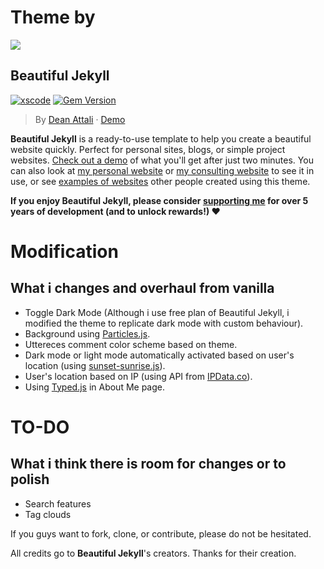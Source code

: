 # Theme by

[![](https://i.imgur.com/zNBkzj1.png)](https://beautifuljekyll.com/plans/)

## Beautiful Jekyll

[![xscode](https://img.shields.io/badge/Available%20on-xs%3Acode-blue?style=?style=plastic&logo=appveyor&logo=data:image/png;base64,iVBORw0KGgoAAAANSUhEUgAAAEAAAABACAMAAACdt4HsAAAAGXRFWHRTb2Z0d2FyZQBBZG9iZSBJbWFnZVJlYWR5ccllPAAAAAZQTFRF////////VXz1bAAAAAJ0Uk5T/wDltzBKAAAAlUlEQVR42uzXSwqAMAwE0Mn9L+3Ggtgkk35QwcnSJo9S+yGwM9DCooCbgn4YrJ4CIPUcQF7/XSBbx2TEz4sAZ2q1RAECBAiYBlCtvwN+KiYAlG7UDGj59MViT9hOwEqAhYCtAsUZvL6I6W8c2wcbd+LIWSCHSTeSAAECngN4xxIDSK9f4B9t377Wd7H5Nt7/Xz8eAgwAvesLRjYYPuUAAAAASUVORK5CYII=)](https://xscode.com/daattali/beautiful-jekyll)
[![Gem Version](https://badge.fury.io/rb/beautiful-jekyll-theme.svg)](https://badge.fury.io/rb/beautiful-jekyll-theme)

> By [Dean Attali](https://deanattali.com) &middot; [Demo](https://beautifuljekyll.com/)

**Beautiful Jekyll** is a ready-to-use template to help you create a beautiful website quickly. Perfect for personal sites, blogs, or simple project websites.  [Check out a demo](https://beautifuljekyll.com) of what you'll get after just two minutes.  You can also look at [my personal website](https://deanattali.com) or [my consulting website](https://attalitech.com) to see it in use, or see [examples of websites](http://beautifuljekyll.com/examples) other people created using this theme.

**If you enjoy Beautiful Jekyll, please consider [supporting me](https://github.com/sponsors/daattali) for over 5 years of development (and to unlock rewards!) ❤**

# Modification
## What i changes and overhaul from vanilla

- Toggle Dark Mode (Although i use free plan of Beautiful Jekyll, i modified the theme to replicate dark mode with custom behaviour).
- Background using [Particles.js](https://vincentgarreau.com/particles.js/).
- Uttereces comment color scheme based on theme.
- Dark mode or light mode automatically activated based on user's location (using [sunset-sunrise.js](https://github.com/udivankin/sunrise-sunset)).
- User's location based on IP (using API from [IPData.co](https://ipdata.co/)).
- Using [Typed.js](https://mattboldt.com/demos/typed-js/) in About Me page.

# TO-DO
## What i think there is room for changes or to polish
- Search features
- Tag clouds

If you guys want to fork, clone, or contribute, please do not be hesitated.

All credits go to **Beautiful Jekyll**'s creators. Thanks for their creation.